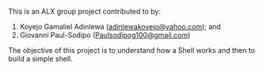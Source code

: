 This is an ALX group project contributed to by:

1. Koyejo Gamaliel Adinlewa (adinlewakoyejo@yahoo.com); and
2. Giovanni Paul-Sodipo (Paulsodipog100@gmail.com)

The objective of this project is to understand how a Shell works and then to build a simple shell.
